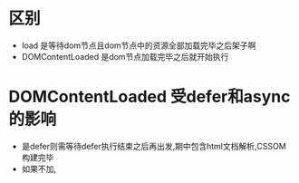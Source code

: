 # 区别
- load 是等待dom节点且dom节点中的资源全部加载完毕之后架子啊
- DOMContentLoaded 是dom节点加载完毕之后就开始执行
# DOMContentLoaded 受defer和async的影响
- 是defer则需等待defer执行结束之后再出发,期中包含html文档解析,CSSOM 构建完毕
- 如果不加,